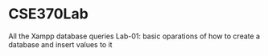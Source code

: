 # CSE370Lab
All the Xampp database queries
Lab-01: basic oparations of how to create a database and insert values to it
